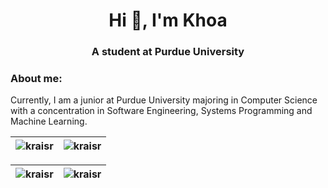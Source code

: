<h1 align="center">Hi 👋, I'm Khoa</h1>
<h3 align="center">A student at Purdue University</h3>

<h3 align="left">About me:</h3>
<p>Currently, I am a junior at Purdue University majoring in Computer Science with a concentration in Software Engineering, Systems Programming and Machine Learning. </p>

| <img align="center" src="https://github-readme-stats.vercel.app/api?username=kraisr&count_private=true&show_icons=true&theme=tokyonight" alt="kraisr" /> | <img align="center" src="https://github-readme-streak-stats.herokuapp.com/?user=kraisr&theme=tokyonight" alt="kraisr" /> |
| ------------- | ------------- |


| <img align="center" src="https://github-readme-stats.vercel.app/api/top-langs/?username=kraisr&count_private=true&show_icons=true&theme=tokyonight&layout=compact&langs_count=8" alt="kraisr" /> | <img align="center" src="https://github-readme-streak-stats.herokuapp.com/?user=kraisr&theme=tokyonight" alt="kraisr" /> |
| ------------- | ------------- |
